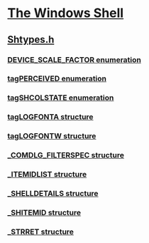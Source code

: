 # [The Windows Shell](../_shell/index.md)
## [Shtypes.h](index.md)
### [DEVICE_SCALE_FACTOR enumeration](../shtypes/ne-shtypes-device_scale_factor.md)
### [tagPERCEIVED enumeration](../shtypes/ne-shtypes-tagperceived.md)
### [tagSHCOLSTATE enumeration](../shtypes/ne-shtypes-tagshcolstate.md)
### [tagLOGFONTA structure](../shtypes/ns-shtypes-taglogfonta.md)
### [tagLOGFONTW structure](../shtypes/ns-shtypes-taglogfontw.md)
### [_COMDLG_FILTERSPEC structure](../shtypes/ns-shtypes-_comdlg_filterspec.md)
### [_ITEMIDLIST structure](../shtypes/ns-shtypes-_itemidlist.md)
### [_SHELLDETAILS structure](../shtypes/ns-shtypes-_shelldetails.md)
### [_SHITEMID structure](../shtypes/ns-shtypes-_shitemid.md)
### [_STRRET structure](../shtypes/ns-shtypes-_strret.md)
